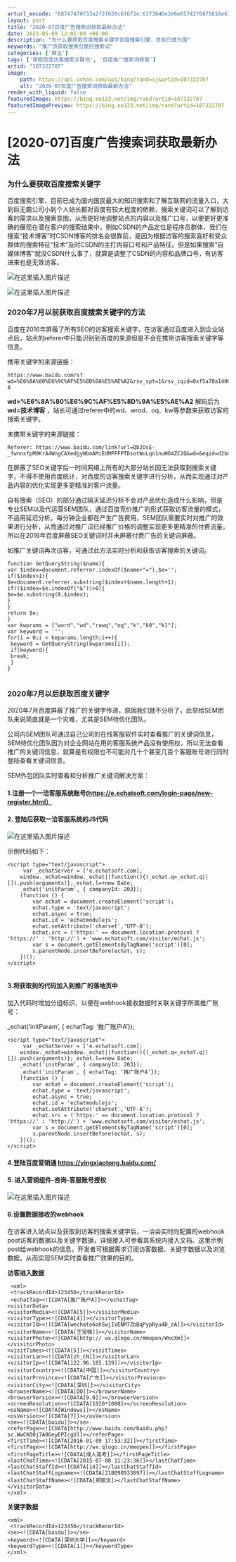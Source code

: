 ```yaml
---
arturl_encode: "68747470733a2f2f626c6f672e:6373646e2e6e65742f6875616e677a68696c696e323031352f:61727469636c652f64657461696c732f313037333232373037"
layout: post
title: "2020-07百度广告搜索词获取最新办法"
date: 2023-05-09 12:01:09 +08:00
description: "为什么要获取百度搜索关键字百度搜索引擎，目前已成为国"
keywords: "推广页获取搜索引擎的搜索词"
categories: ['算法']
tags: ['获取百度访客搜索关键词', '百度推广搜索词获取']
artid: "107322707"
image:
    path: https://api.vvhan.com/api/bing?rand=sj&artid=107322707
    alt: "2020-07百度广告搜索词获取最新办法"
render_with_liquid: false
featuredImage: https://bing.ee123.net/img/rand?artid=107322707
featuredImagePreview: https://bing.ee123.net/img/rand?artid=107322707
---
```


# [2020-07]百度广告搜索词获取最新办法

### 为什么要获取百度搜索关键字

百度搜索引擎，目前已成为国内国民最大的知识搜索和了解互联网的流量入口，大到巨无霸公司小到个人站长都对百度有较大程度的依赖，搜索关键词可以了解到访客的需求以及搜索意图，从而更好地调整站点的内容以及推广口号，以便更好更准确的展现在潜在客户的搜索结果中。例如CSDN的产品定位是程序员群体，我们在搜索“技术博客”时CSDN博客的排名会很靠前，是因为根据访客的搜索喜好和受众群体的搜索特征“技术”及时CSDN的主打内容口号和产品特征。但是如果搜索“自媒体博客”就没CSDN什么事了，就算是调整了CSDN的内容和品牌口号，有访客进来也是无效访客。

![在这里插入图片描述](https://i-blog.csdnimg.cn/blog_migrate/51a0e70f54d3c3455270dddb80835eed.png)
  
![在这里插入图片描述](https://i-blog.csdnimg.cn/blog_migrate/33274a07b9849a57a373e949200f3ed7.png)

### 2020年7月以前获取百度搜索关键字的方法

百度在2016年屏蔽了所有SEO的访客搜索关键字，在访客通过百度进入到企业站点后，站点的referer中只能识别到百度的来源但是不会在携带访客搜索关键字等信息。
  
携带关键字的来源链接：

```
https://www.baidu.com/s?wd=%E6%8A%80%E6%9C%AF%E5%8D%9A%E5%AE%A2&rsv_spt=1&rsv_iqid=0xf5a78a14000e4973&issp=1&f=8&rsv_bp=1&rsv_idx=2&ie=utf-8

```

**wd=%E6%8A%80%E6%9C%AF%E5%8D%9A%E5%AE%A2**
解码后为
**wd=技术博客**
，站长可通过referer中的wd、wrod、oq、kw等参数来获取访客的搜索关键字。

未携带关键字的来源链接：

```
Referer: https://www.baidu.com/link?url=Qb2OsE-_fwnnxfpM0KrA4WngCAXedgyWbmAMiEdMPFFPTDsotWuLqn1nuHO4ZC2Q&wd=&eqid=d2bd24bc00025333000000065f096496

```

在屏蔽了SEO关键字后一时间网络上所有的大部分站长因无法获取到搜索关键字，不得不使用百度统计，对百度的访客搜索关键字进行分析，从而实现通过对产品内容的优化实现更多更精准的客户流量。

自有搜索（SEO）的部分通过隔天延迟分析不会对产品优化造成什么影响，但是专业SEM以及代运营SEM团队，通过百度竞价推广的形式获取访客流量的模式，不适用延迟分析，每分钟企业都在产生广告费用，SEM团队需要实时对推广的效果进行分析，从而通过对推广词已经推广价格的调整实现更多更精准的付费流量，所以在2016年百度屏蔽SEO关键词时并未屏蔽付费广告的关键词屏蔽。
  
如推广关键词再次访客，可通过此方法实时分析和获取访客搜索的关键词。

```
function GetQueryString($name){
var $index=document.referrer.indexOf($name+"="),$e='';
if($index>1){
$e=document.referrer.substring($index+$name.length+1);
if(($index=$e.indexOf("&"))>0){
$e=$e.substring(0,$index);
}
}
return $e;
}
var kwprams = ["word","wd","rawq","oq","k","k0","k1"];
var keyword = ''';
for(i = 0;i < keparams.length;i++){
 keyword = GetQueryString(kwparams[i]);
 if(keyword){
 break;
 }
}


```

### 2020年7月以后获取百度关键字

2020年7月百度屏蔽了推广的关键字传递，原因我们就不分析了，此举给SEM团队来说简直就是一个灾难，尤其是SEM待优化团队。
  
公司内SEM团队可通过自己公司的在线客服软件实时查看推广的关键词信息，SEM待优化团队因为对企业网站在用的客服系统产品没有使用权，所以无法查看推广的关键词信息，就算是有权限也不可能对几十个甚至几百个客服账号进行同时登陆查看关键词信息。

SEM外包团队实时查看和分析推广关键词解决方案：

#### 1.注册一个一洽客服系统账号(https://e.echatsoft.com/login-page/new-register.html）

#### 2. 登陆后获取一洽客服系统的JS代码

![在这里插入图片描述](https://i-blog.csdnimg.cn/blog_migrate/f573c533338162370ce3ed71e1447e2c.png)
  
示例代码如下：

```
<script type="text/javascript">
     var _echatServer = ['e.echatsoft.com];
    window._echat=window._echat||function(){(_echat.q=_echat.q||[]).push(arguments)};_echat.l=+new Date;
    _echat('initParam', { companyId: 203});
    (function () {
        var echat = document.createElement('script');
        echat.type = 'text/javascript';
        echat.async = true;
        echat.id = 'echatmodulejs';
        echat.setAttribute('charset','UTF-8');
        echat.src = ('https:' == document.location.protocol ? 'https://' : 'http://') + 'www.echatsoft.com/visitor/echat.js';
        var s = document.getElementsByTagName('script')[0];
        s.parentNode.insertBefore(echat, s);
    })();
</script>


```

#### 3.将获取到的代码加入到推广的落地页中

加入代码时增加分组标识，以便在webhook接收数据时关联关键字所属推广账号：
  
_echat(‘initParam’, { echatTag: ‘推广账户A’});

```
<script type="text/javascript">
     var _echatServer = ['e.echatsoft.com];
    window._echat=window._echat||function(){(_echat.q=_echat.q||[]).push(arguments)};_echat.l=+new Date;
    _echat('initParam', { companyId: 203});
    _echat('initParam', { echatTag: ‘推广账户A’});
    (function () {
        var echat = document.createElement('script');
        echat.type = 'text/javascript';
        echat.async = true;
        echat.id = 'echatmodulejs';
        echat.setAttribute('charset','UTF-8');
        echat.src = ('https:' == document.location.protocol ? 'https://' : 'http://') + 'www.echatsoft.com/visitor/echat.js';
        var s = document.getElementsByTagName('script')[0];
        s.parentNode.insertBefore(echat, s);
    })();
</script>

```

#### 4.登陆百度营销通 https://yingxiaotong.baidu.com/

#### 5. 进入营销组件-咨询-客服账号授权

![在这里插入图片描述](https://i-blog.csdnimg.cn/blog_migrate/eda2a0077de0b86b627f1630036b6da9.png)

#### 6.设置数据接收的webhook

在访客进入站点以及获取到访客的搜索关键字后，一洽会实时向配置的webhook post访客的数据以及关键字数据，详细接入可参看其系统内接入文档。这里示例post给webhook的信息，开发者可根据需求订阅访客数据、关键字数据以及浏览数据，从而实现SEM实时查看推广效果的目的。

**访客进入数据**

```
 <xml>
 <trackRecordId>123456</trackRecorId>
 <echatTag><![CDATA[推广账户A]]></echatTag>
<visitorData> 
<visitorMedia><![CDATA[5]]></visitorMedia>
<visitorType><![CDATA[4]]></visitorType>
<visitorId><![CDATA[wechato6ohSwjIVENM7ZbBqPypRyu4D_zA]]></visitorId>
<visitorName><![CDATA[王宝强]]></visitorName>
<visitorPhoto><![CDATA[http:// wx.qlogo.cn/mmopen/WncXm]]></visitorPhoto>
<visitTimes><![CDATA[5]]></visitTimes>
<visitorLan><![CDATA[zh_CN]]></visitorLan>
<visitorIp><![CDATA[122.96.185.139]]></visitorIp>
<visitorCountry><![CDATA[中国]]></visitorCountry>
<visitorProvince><![CDATA[广东]]></visitorProvince>
<visitorCity><![CDATA[深圳]]></visitorCity>
<browserName><![CDATA[QQ]]></browserName>
<browserVersion><![CDATA[9.0]]></browserVersion>
<screenResolution><![CDATA[1920*1080]></screenResolution>
<osName><![CDATA[Windows]]></osName>
<osVersion><![CDATA[7]]></osVersion>
<se><![CDATA[baidu]]></se>
<referPage><![CDATA[http://www.baidu.com/baidu.php?sc.WwCK00j7A0GeyEPIcgU]]></referPage>
<firstTime><![CDATA[2016-01-09 17:53:32]]></firstTime>
<firstPage><![CDATA[http://wx.qlogo.cn/mmopen]]></firstPage>
<firstPageTitle><![CDATA[成人高考]]></firstPageTitle>
<lastChatTime><![CDATA[2015-07-08 11:23:36]]></lastChatTime>
<lastChatStaffId><![CDATA[14]]></lastChatStaffId>
<lastChatStaffLogname><![CDATA[218098933897]]></lastChatStaffLogname>
<lastChatStaffName><![CDATA[郑丽文]></lastChatStaffName>
</visitorData> 
</xml>

```

**关键字数据**

```
<xml>
 <trackRecordId>123456</trackRecorId>
<se><![CDATA[baidu]]></se>
<keyword><![CDATA[深圳大学]]></keyword>
<keywordType><![CDATA[1]]></keywordType>
</xml>

```